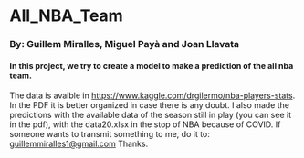 # All_NBA_Team
### By: Guillem Miralles, Miguel Payà and Joan Llavata
#### In this project, we try to create a model to make a prediction of the all nba team.
The data is avaible in https://www.kaggle.com/drgilermo/nba-players-stats.
In the PDF it is better organized in case there is any doubt. I also made the predictions with the available data of the season still in play (you can see it in the pdf), with the data20.xlsx in the stop of NBA because of COVID. 
If someone wants to transmit something to me, do it to: guillemmiralles1@gmail.com
Thanks.
